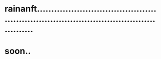 # rainanft.........................................................................................................
# soon..

